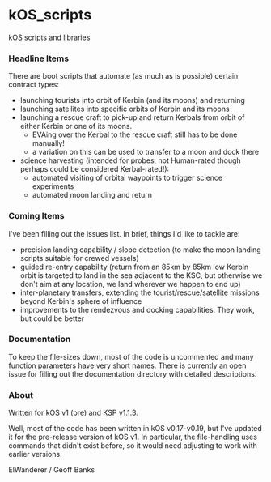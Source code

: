 # kOS_scripts
kOS scripts and libraries

### Headline Items

There are boot scripts that automate (as much as is possible) certain contract types:
 - launching tourists into orbit of Kerbin (and its moons) and returning
 - launching satellites into specific orbits of Kerbin and its moons
 - launching a rescue craft to pick-up and return Kerbals from orbit of either Kerbin or one of its moons.
   * EVAing over the Kerbal to the rescue craft still has to be done manually!
   * a variation on this can be used to transfer to a moon and dock there
 - science harvesting (intended for probes, not Human-rated though perhaps could be considered Kerbal-rated!):
   * automated visiting of orbital waypoints to trigger science experiments
   * automated moon landing and return

### Coming Items

I've been filling out the issues list. In brief, things I'd like to tackle are:
 - precision landing capability / slope detection (to make the moon landing scripts suitable for crewed vessels)
 - guided re-entry capability (return from an 85km by 85km low Kerbin orbit is targeted to land in the sea adjacent to the KSC, but otherwise we don't aim at any location, we land wherever we happen to end up)
 - inter-planetary transfers, extending the tourist/rescue/satellite missions beyond Kerbin's sphere of influence
 - improvements to the rendezvous and docking capabilities. They work, but could be better

### Documentation

To keep the file-sizes down, most of the code is uncommented and many function parameters have very short names. There is currently an open issue for filling out the documentation directory with detailed descriptions.

### About

Written for kOS v1 (pre) and KSP v1.1.3.

Well, most of the code has been written in kOS v0.17-v0.19, but I've updated it for the pre-release version of kOS v1. In particular, the file-handling uses commands that didn't exist before, so it would need adjusting to work with earlier versions.

ElWanderer / Geoff Banks
